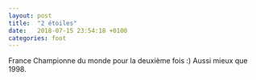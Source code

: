 ```yaml
---
layout: post
title:  "2 étoiles"
date:   2018-07-15 23:54:18 +0100
categories: foot 
---
```

France Championne du monde pour la deuxième fois :)
Aussi mieux que 1998.
